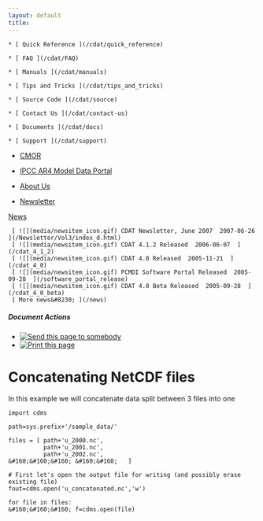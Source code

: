 ```yaml
---
layout: default
title: 
---
```



    * [ Quick Reference ](/cdat/quick_reference)

    * [ FAQ ](/cdat/FAQ)

    * [ Manuals ](/cdat/manuals)

    * [ Tips and Tricks ](/cdat/tips_and_tricks)

    * [ Source Code ](/cdat/source)

    * [ Contact Us ](/cdat/contact-us)

    * [ Documents ](/cdat/docs)

    * [ Support ](/cdat/support)

  * [ CMOR ](/cmor)

  * [ IPCC AR4 Model Data Portal ](/esg_data_portal)

  * [ About Us ](/about)

  * [ Newsletter ](/Newsletter)

[ News ](/news)

     [ ![](media/newsitem_icon.gif) CDAT Newsletter, June 2007  2007-06-26  ](/Newsletter/Vol3/index_d.html)
     [ ![](media/newsitem_icon.gif) CDAT 4.1.2 Released  2006-06-07  ](/cdat_4_1_2)
     [ ![](media/newsitem_icon.gif) CDAT 4.0 Released  2005-11-21  ](/cdat_4_0)
     [ ![](media/newsitem_icon.gif) PCMDI Software Portal Released  2005-09-28  ](/software_portal_release)
     [ ![](media/newsitem_icon.gif) CDAT 4.0 Beta Released  2005-09-28  ](/cdat_4_0_beta)
     [ More news&#8230; ](/news)

#####  Document Actions

  * [ ![Send this page to somebody](media/mail_icon.gif) ](/cdat/tutorials/cdatbasics/files/concatenetcdf/sendto_form)
  * [ ![Print this page](media/print_icon.gif) ](/this.print\(\))

#  Concatenating NetCDF files

In this example we will concatenate data split between 3 files into one

    
    
    import cdms  
      
    path=sys.prefix+'/sample_data/'  
      
    files = [ path+'u_2000.nc',  
              path+'u_2001.nc',  
              path+'u_2002.nc',  
    &#160;&#160;&#160; &#160;&#160;   ]  
      
    # First let's open the output file for writing (and possibly erase existing file)  
    fout=cdms.open('u_concatenated.nc','w')  
      
    for file in files:  
    &#160;&#160;&#160; f=cdms.open(file)  
